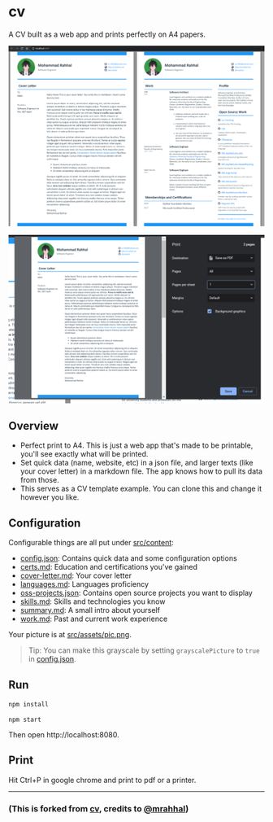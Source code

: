 # cv

A CV built as a web app and prints perfectly on A4 papers.

![img](pics/ss.png)

![img](pics/ss-print.png)

## Overview

- Perfect print to A4. This is just a web app that's made to be printable, you'll see exactly what will be printed.
- Set quick data (name, website, etc) in a json file, and larger texts (like your cover letter) in a markdown file. The app knows how to pull its data from those.
- This serves as a CV template example. You can clone this and change it however you like.

## Configuration

Configurable things are all put under [src/content](src/content):

- [config.json](src/content/config.json): Contains quick data and some configuration options
- [certs.md](src/content/certs.md): Education and certifications you've gained
- [cover-letter.md](src/content/cover-letter.md): Your cover letter
- [languages.md](src/content/languages.md): Languages proficiency
- [oss-projects.json](src/content/oss-projects.json): Contains open source projects you want to display
- [skills.md](src/content/skills.md): Skills and technologies you know
- [summary.md](src/content/summary.md): A small intro about yourself
- [work.md](src/content/work.md): Past and current work experience

Your picture is at [src/assets/pic.png](src/assets/pic.png).

> Tip: You can make this grayscale by setting `grayscalePicture` to `true` in [config.json](src/content/config.json).

## Run
```
npm install
```

```
npm start
```

Then open http://localhost:8080.

## Print

Hit Ctrl+P in google chrome and print to pdf or a printer.

---

### (This is forked from [cv](https://www.github.com/mrahhal/cv), credits to [@mrahhal](https://www.github.com/mrahhal))
